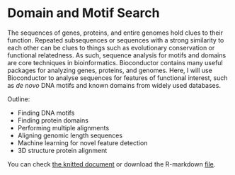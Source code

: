 # Domain and Motif Search

The sequences of genes, proteins, and entire genomes hold clues to their function. Repeated subsequences or sequences with a strong similarity to each other can be clues to things such as evolutionary conservation or functional relatedness. As such, sequence analysis for motifs and domains are core techniques in bioinformatics. Bioconductor contains many useful packages for analyzing genes, proteins, and genomes. Here, I will use Bioconductor to analyse sequences for features of functional interest, such as _de novo_ DNA motifs and known domains from widely used databases.

Outline:

* Finding DNA motifs
* Finding protein domains
* Performing multiple alignments
* Aligning genomic length sequences
* Machine learning for novel feature detection
* 3D structure protein alignment

You can check [the knitted document](motif-search.html) or download the R-markdown [file](motif-search.rmd).
